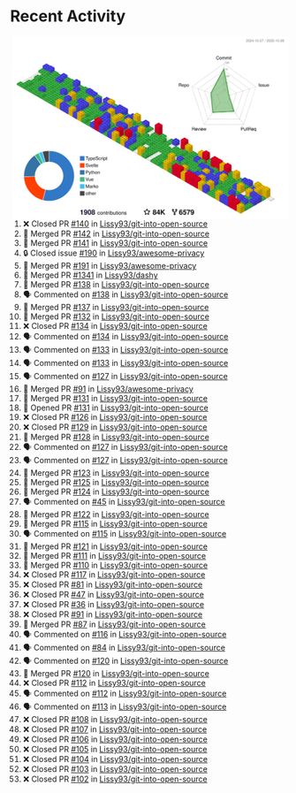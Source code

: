 # Recent Activity

<!-- Summary card -->
<a href="https://github.com/Lissy93/Lissy93/blob/master/METRICS.md">
  <img
    align="right"
    width="500"
    alt="Profile data, generated with yoshi389111/github-profile-3d-contrib"
    src="https://raw.githubusercontent.com/Lissy93/Lissy93/master/profile-3d-contrib/profile-gitblock.svg"
  />
</a>

<!--START_SECTION:activity-->
1. ❌ Closed PR [#140](https://github.com/Lissy93/git-into-open-source/pull/140) in [Lissy93/git-into-open-source](https://github.com/Lissy93/git-into-open-source)
2. 🎉 Merged PR [#142](https://github.com/Lissy93/git-into-open-source/pull/142) in [Lissy93/git-into-open-source](https://github.com/Lissy93/git-into-open-source)
3. 🎉 Merged PR [#141](https://github.com/Lissy93/git-into-open-source/pull/141) in [Lissy93/git-into-open-source](https://github.com/Lissy93/git-into-open-source)
4. 🔒 Closed issue [#190](https://github.com/Lissy93/awesome-privacy/issues/190) in [Lissy93/awesome-privacy](https://github.com/Lissy93/awesome-privacy)
5. 🎉 Merged PR [#191](https://github.com/Lissy93/awesome-privacy/pull/191) in [Lissy93/awesome-privacy](https://github.com/Lissy93/awesome-privacy)
6. 🎉 Merged PR [#1341](https://github.com/Lissy93/dashy/pull/1341) in [Lissy93/dashy](https://github.com/Lissy93/dashy)
7. 🎉 Merged PR [#138](https://github.com/Lissy93/git-into-open-source/pull/138) in [Lissy93/git-into-open-source](https://github.com/Lissy93/git-into-open-source)
8. 🗣 Commented on [#138](https://github.com/Lissy93/git-into-open-source/issues/138) in [Lissy93/git-into-open-source](https://github.com/Lissy93/git-into-open-source)
9. 🎉 Merged PR [#137](https://github.com/Lissy93/git-into-open-source/pull/137) in [Lissy93/git-into-open-source](https://github.com/Lissy93/git-into-open-source)
10. 🎉 Merged PR [#132](https://github.com/Lissy93/git-into-open-source/pull/132) in [Lissy93/git-into-open-source](https://github.com/Lissy93/git-into-open-source)
11. ❌ Closed PR [#134](https://github.com/Lissy93/git-into-open-source/pull/134) in [Lissy93/git-into-open-source](https://github.com/Lissy93/git-into-open-source)
12. 🗣 Commented on [#134](https://github.com/Lissy93/git-into-open-source/issues/134) in [Lissy93/git-into-open-source](https://github.com/Lissy93/git-into-open-source)
13. 🗣 Commented on [#133](https://github.com/Lissy93/git-into-open-source/issues/133) in [Lissy93/git-into-open-source](https://github.com/Lissy93/git-into-open-source)
14. 🗣 Commented on [#133](https://github.com/Lissy93/git-into-open-source/issues/133) in [Lissy93/git-into-open-source](https://github.com/Lissy93/git-into-open-source)
15. 🗣 Commented on [#127](https://github.com/Lissy93/git-into-open-source/issues/127) in [Lissy93/git-into-open-source](https://github.com/Lissy93/git-into-open-source)
16. 🎉 Merged PR [#91](https://github.com/Lissy93/awesome-privacy/pull/91) in [Lissy93/awesome-privacy](https://github.com/Lissy93/awesome-privacy)
17. 🎉 Merged PR [#131](https://github.com/Lissy93/git-into-open-source/pull/131) in [Lissy93/git-into-open-source](https://github.com/Lissy93/git-into-open-source)
18. 💪 Opened PR [#131](https://github.com/Lissy93/git-into-open-source/pull/131) in [Lissy93/git-into-open-source](https://github.com/Lissy93/git-into-open-source)
19. ❌ Closed PR [#126](https://github.com/Lissy93/git-into-open-source/pull/126) in [Lissy93/git-into-open-source](https://github.com/Lissy93/git-into-open-source)
20. ❌ Closed PR [#129](https://github.com/Lissy93/git-into-open-source/pull/129) in [Lissy93/git-into-open-source](https://github.com/Lissy93/git-into-open-source)
21. 🎉 Merged PR [#128](https://github.com/Lissy93/git-into-open-source/pull/128) in [Lissy93/git-into-open-source](https://github.com/Lissy93/git-into-open-source)
22. 🗣 Commented on [#127](https://github.com/Lissy93/git-into-open-source/issues/127) in [Lissy93/git-into-open-source](https://github.com/Lissy93/git-into-open-source)
23. 🗣 Commented on [#127](https://github.com/Lissy93/git-into-open-source/issues/127) in [Lissy93/git-into-open-source](https://github.com/Lissy93/git-into-open-source)
24. 🎉 Merged PR [#123](https://github.com/Lissy93/git-into-open-source/pull/123) in [Lissy93/git-into-open-source](https://github.com/Lissy93/git-into-open-source)
25. 🎉 Merged PR [#125](https://github.com/Lissy93/git-into-open-source/pull/125) in [Lissy93/git-into-open-source](https://github.com/Lissy93/git-into-open-source)
26. 🎉 Merged PR [#124](https://github.com/Lissy93/git-into-open-source/pull/124) in [Lissy93/git-into-open-source](https://github.com/Lissy93/git-into-open-source)
27. 🗣 Commented on [#45](https://github.com/Lissy93/git-into-open-source/issues/45) in [Lissy93/git-into-open-source](https://github.com/Lissy93/git-into-open-source)
28. 🎉 Merged PR [#122](https://github.com/Lissy93/git-into-open-source/pull/122) in [Lissy93/git-into-open-source](https://github.com/Lissy93/git-into-open-source)
29. 🎉 Merged PR [#115](https://github.com/Lissy93/git-into-open-source/pull/115) in [Lissy93/git-into-open-source](https://github.com/Lissy93/git-into-open-source)
30. 🗣 Commented on [#115](https://github.com/Lissy93/git-into-open-source/issues/115) in [Lissy93/git-into-open-source](https://github.com/Lissy93/git-into-open-source)
31. 🎉 Merged PR [#121](https://github.com/Lissy93/git-into-open-source/pull/121) in [Lissy93/git-into-open-source](https://github.com/Lissy93/git-into-open-source)
32. 🎉 Merged PR [#111](https://github.com/Lissy93/git-into-open-source/pull/111) in [Lissy93/git-into-open-source](https://github.com/Lissy93/git-into-open-source)
33. 🎉 Merged PR [#110](https://github.com/Lissy93/git-into-open-source/pull/110) in [Lissy93/git-into-open-source](https://github.com/Lissy93/git-into-open-source)
34. ❌ Closed PR [#117](https://github.com/Lissy93/git-into-open-source/pull/117) in [Lissy93/git-into-open-source](https://github.com/Lissy93/git-into-open-source)
35. ❌ Closed PR [#81](https://github.com/Lissy93/git-into-open-source/pull/81) in [Lissy93/git-into-open-source](https://github.com/Lissy93/git-into-open-source)
36. ❌ Closed PR [#47](https://github.com/Lissy93/git-into-open-source/pull/47) in [Lissy93/git-into-open-source](https://github.com/Lissy93/git-into-open-source)
37. ❌ Closed PR [#36](https://github.com/Lissy93/git-into-open-source/pull/36) in [Lissy93/git-into-open-source](https://github.com/Lissy93/git-into-open-source)
38. ❌ Closed PR [#91](https://github.com/Lissy93/git-into-open-source/pull/91) in [Lissy93/git-into-open-source](https://github.com/Lissy93/git-into-open-source)
39. 🎉 Merged PR [#87](https://github.com/Lissy93/git-into-open-source/pull/87) in [Lissy93/git-into-open-source](https://github.com/Lissy93/git-into-open-source)
40. 🗣 Commented on [#116](https://github.com/Lissy93/git-into-open-source/issues/116) in [Lissy93/git-into-open-source](https://github.com/Lissy93/git-into-open-source)
41. 🗣 Commented on [#84](https://github.com/Lissy93/git-into-open-source/issues/84) in [Lissy93/git-into-open-source](https://github.com/Lissy93/git-into-open-source)
42. 🗣 Commented on [#120](https://github.com/Lissy93/git-into-open-source/issues/120) in [Lissy93/git-into-open-source](https://github.com/Lissy93/git-into-open-source)
43. 🎉 Merged PR [#120](https://github.com/Lissy93/git-into-open-source/pull/120) in [Lissy93/git-into-open-source](https://github.com/Lissy93/git-into-open-source)
44. ❌ Closed PR [#112](https://github.com/Lissy93/git-into-open-source/pull/112) in [Lissy93/git-into-open-source](https://github.com/Lissy93/git-into-open-source)
45. 🗣 Commented on [#112](https://github.com/Lissy93/git-into-open-source/issues/112) in [Lissy93/git-into-open-source](https://github.com/Lissy93/git-into-open-source)
46. 🗣 Commented on [#113](https://github.com/Lissy93/git-into-open-source/issues/113) in [Lissy93/git-into-open-source](https://github.com/Lissy93/git-into-open-source)
47. ❌ Closed PR [#108](https://github.com/Lissy93/git-into-open-source/pull/108) in [Lissy93/git-into-open-source](https://github.com/Lissy93/git-into-open-source)
48. ❌ Closed PR [#107](https://github.com/Lissy93/git-into-open-source/pull/107) in [Lissy93/git-into-open-source](https://github.com/Lissy93/git-into-open-source)
49. ❌ Closed PR [#106](https://github.com/Lissy93/git-into-open-source/pull/106) in [Lissy93/git-into-open-source](https://github.com/Lissy93/git-into-open-source)
50. ❌ Closed PR [#105](https://github.com/Lissy93/git-into-open-source/pull/105) in [Lissy93/git-into-open-source](https://github.com/Lissy93/git-into-open-source)
51. ❌ Closed PR [#104](https://github.com/Lissy93/git-into-open-source/pull/104) in [Lissy93/git-into-open-source](https://github.com/Lissy93/git-into-open-source)
52. ❌ Closed PR [#103](https://github.com/Lissy93/git-into-open-source/pull/103) in [Lissy93/git-into-open-source](https://github.com/Lissy93/git-into-open-source)
53. ❌ Closed PR [#102](https://github.com/Lissy93/git-into-open-source/pull/102) in [Lissy93/git-into-open-source](https://github.com/Lissy93/git-into-open-source)
<!--END_SECTION:activity-->

